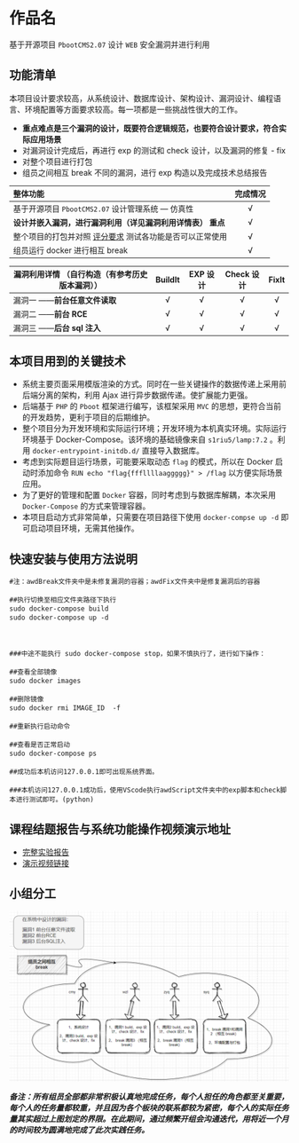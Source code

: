 # 作品名

基于开源项目 `PbootCMS2.07` 设计 `WEB` 安全漏洞并进行利用

## 功能清单

本项目设计要求较高，从系统设计、数据库设计、架构设计、漏洞设计、编程语言、环境配置等方面要求较高。每一项都是一些挑战性很大的工作。

- **重点难点是三个漏洞的设计，既要符合逻辑规范，也要符合设计要求，符合实际应用场景**
- 对漏洞设计完成后，再进行 exp 的测试和 check 设计，以及漏洞的修复 - fix
- 对整个项目进行打包
- 组员之间相互 break 不同的漏洞，进行 exp 构造以及完成技术总结报告

| 整体功能                                                     | 完成情况 |
| :----------------------------------------------------------- | :------: |
| 基于开源项目 `PbootCMS2.07` 设计管理系统 — 仿真性            |    √     |
| **设计并嵌入漏洞，进行漏洞利用（详见漏洞利用详情表）**   **重点** |    √     |
| 整个项目的打包并对照 [评分要求](https://c4pr1c3.github.io/cuc-wiki/cp/assessment.html) 测试各功能是否可以正常使用 |    √     |
| 组员运行 docker 进行相互 break                               |    √     |

| 漏洞利用详情  （自行构造（有参考历史版本漏洞）） | BuildIt | EXP 设计 | Check 设计 | FixIt |
| ------------------------------------------------ | :-----: | :------: | :--------: | :---: |
| 漏洞一 ——**前台任意文件读取**                    |    √    |    √     |     √      |   √   |
| 漏洞二 ——**前台 RCE**                            |    √    |    √     |     √      |   √   |
| 漏洞三 ——**后台 sql 注入**                       |    √    |    √     |     √      |   √   |

## 本项目用到的关键技术

*  系统主要页面采用模版渲染的方式。同时在一些关键操作的数据传递上采用前后端分离的架构，利用 Ajax 进行异步数据传递。使扩展能力更强。
*  后端基于 `PHP` 的 `Pboot` 框架进行编写，该框架采用 `MVC` 的思想，更符合当前的开发趋势，更利于项目的后期维护。
*  整个项目分为开发环境和实际运行环境；开发环境为本机真实环境。实际运行环境基于 Docker-Compose。该环境的基础镜像来自 `s1riu5/lamp:7.2` 。利用 `docker-entrypoint-initdb.d/` 直接导入数据库。
*  考虑到实际题目运行场景，可能要采取动态 `flag` 的模式，所以在 Docker 启动时添加命令 `RUN echo "flag{fffllllaaggggg}" > /flag` 以方便实际场景应用。
*  为了更好的管理和配置 `Docker` 容器，同时考虑到与数据库解耦，本次采用 `Docker-Compose` 的方式来管理容器。
*  本项目启动方式非常简单，只需要在项目路径下使用 `docker-compse up -d` 即可启动项目环境，无需其他操作。

## 快速安装与使用方法说明

```shell
#注：awdBreak文件夹中是未修复漏洞的容器；awdFix文件夹中是修复漏洞后的容器

##执行切换至相应文件夹路径下执行
sudo docker-compose build 
sudo docker-compose up -d 



###中途不能执行 sudo docker-compose stop，如果不慎执行了，进行如下操作：

##查看全部镜像
sudo docker images

##删除镜像
sudo docker rmi IMAGE_ID  -f

##重新执行启动命令

##查看是否正常启动
sudo docker-compose ps

##成功后本机访问127.0.0.1即可出现系统界面。

###本机访问127.0.0.1成功后，使用VScode执行awdScript文件夹中的exp脚本和check脚本进行测试即可。(python)
```

## 课程结题报告与系统功能操作视频演示地址

- [完整实验报告](/Members_division_and_reports/漏洞攻防实训完整报告.md)
- [演示视频链接](https://www.bilibili.com/video/BV1ya411M7c1/)

## 小组分工 

![division](img/division_github.png)

***备注：所有组员全部都非常积极认真地完成任务，每个人担任的角色都至关重要，每个人的任务量都较重，并且因为各个板块的联系都较为紧密，每个人的实际任务量其实超过上图划定的界限。在此期间，通过频繁开组会沟通迭代，用将近一个月的时间较为圆满地完成了此次实践任务。***
